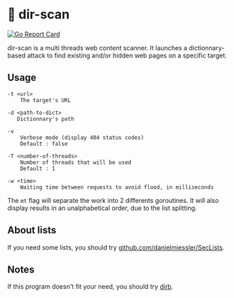 # :open_file_folder: dir-scan 
[![Go Report Card](https://goreportcard.com/badge/github.com/eze-kiel/dir-scan)](https://goreportcard.com/report/github.com/eze-kiel/dir-scan)

dir-scan is a multi threads web content scanner. It launches a dictionnary-based attack to find existing and/or hidden web pages on a specific target.

## Usage
```
-t <url>
    The target's URL

-d <path-to-dict>
   Dictionnary's path

-v
    Verbose mode (display 404 status codes)
    Default : false

-T <number-of-threads>
    Number of threads that will be used
    Default : 1

-w <time>
    Waiting time between requests to avoid flood, in milliseconds
```

The `mt` flag will separate the work into 2 differents goroutines. It will also display results in an unalphabetical order, due to the list splitting.

## About lists
If you need some lists, you should try [github.com/danielmiessler/SecLists](github.com/danielmiessler/SecLists).

## Notes
If this program doesn't fit your need, you should try [dirb](https://tools.kali.org/web-applications/dirb).